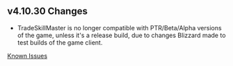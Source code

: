 ## v4.10.30 Changes

* TradeSkillMaster is no longer compatible with PTR/Beta/Alpha versions of the game, unless it's a release build, due to changes Blizzard made to test builds of the game client.

[Known Issues](http://support.tradeskillmaster.com/display/KB/TSM4+Currently+Known+Issues)

